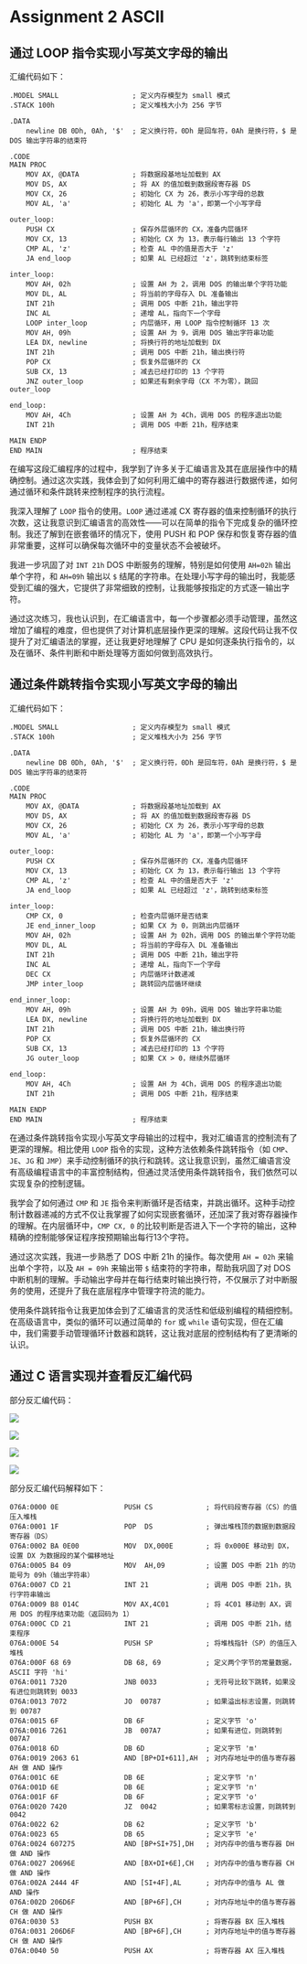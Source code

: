 # Assignment 2 ASCII

## 通过 LOOP 指令实现小写英文字母的输出

汇编代码如下：

```
.MODEL SMALL                  ; 定义内存模型为 small 模式
.STACK 100h                   ; 定义堆栈大小为 256 字节

.DATA
    newline DB 0Dh, 0Ah, '$'  ; 定义换行符，0Dh 是回车符，0Ah 是换行符，$ 是 DOS 输出字符串的结束符

.CODE
MAIN PROC
    MOV AX, @DATA             ; 将数据段基地址加载到 AX
    MOV DS, AX                ; 将 AX 的值加载到数据段寄存器 DS
    MOV CX, 26                ; 初始化 CX 为 26，表示小写字母的总数
    MOV AL, 'a'               ; 初始化 AL 为 'a'，即第一个小写字母

outer_loop:
    PUSH CX                   ; 保存外层循环的 CX，准备内层循环
    MOV CX, 13                ; 初始化 CX 为 13，表示每行输出 13 个字符
    CMP AL, 'z'               ; 检查 AL 中的值是否大于 'z'
    JA end_loop               ; 如果 AL 已经超过 'z'，跳转到结束标签

inter_loop:
    MOV AH, 02h               ; 设置 AH 为 2，调用 DOS 的输出单个字符功能
    MOV DL, AL                ; 将当前的字母存入 DL 准备输出
    INT 21h                   ; 调用 DOS 中断 21h，输出字符
    INC AL                    ; 递增 AL，指向下一个字母
    LOOP inter_loop           ; 内层循环，用 LOOP 指令控制循环 13 次
    MOV AH, 09h               ; 设置 AH 为 9，调用 DOS 输出字符串功能
    LEA DX, newline           ; 将换行符的地址加载到 DX
    INT 21h                   ; 调用 DOS 中断 21h，输出换行符
    POP CX                    ; 恢复外层循环的 CX
    SUB CX, 13                ; 减去已经打印的 13 个字符
    JNZ outer_loop            ; 如果还有剩余字母（CX 不为零），跳回 outer_loop

end_loop:
    MOV AH, 4Ch               ; 设置 AH 为 4Ch，调用 DOS 的程序退出功能
    INT 21h                   ; 调用 DOS 中断 21h，程序结束

MAIN ENDP
END MAIN                      ; 程序结束
```

在编写这段汇编程序的过程中，我学到了许多关于汇编语言及其在底层操作中的精确控制。通过这次实践，我体会到了如何利用汇编中的寄存器进行数据传递，如何通过循环和条件跳转来控制程序的执行流程。

我深入理解了 `LOOP` 指令的使用。`LOOP` 通过递减 CX 寄存器的值来控制循环的执行次数，这让我意识到汇编语言的高效性——可以在简单的指令下完成复杂的循环控制。我还了解到在嵌套循环的情况下，使用 PUSH 和 POP 保存和恢复寄存器的值非常重要，这样可以确保每次循环中的变量状态不会被破坏。

我进一步巩固了对 `INT 21h` DOS 中断服务的理解，特别是如何使用 `AH=02h` 输出单个字符，和 `AH=09h` 输出以 `$` 结尾的字符串。在处理小写字母的输出时，我能感受到汇编的强大，它提供了非常细致的控制，让我能够按指定的方式逐一输出字符。

通过这次练习，我也认识到，在汇编语言中，每一个步骤都必须手动管理，虽然这增加了编程的难度，但也提供了对计算机底层操作更深的理解。这段代码让我不仅提升了对汇编语法的掌握，还让我更好地理解了 CPU 是如何逐条执行指令的，以及在循环、条件判断和中断处理等方面如何做到高效执行。

## 通过条件跳转指令实现小写英文字母的输出

汇编代码如下：

```
.MODEL SMALL                  ; 定义内存模型为 small 模式
.STACK 100h                   ; 定义堆栈大小为 256 字节

.DATA
    newline DB 0Dh, 0Ah, '$'  ; 定义换行符，0Dh 是回车符，0Ah 是换行符，$ 是 DOS 输出字符串的结束符

.CODE
MAIN PROC
    MOV AX, @DATA             ; 将数据段基地址加载到 AX
    MOV DS, AX                ; 将 AX 的值加载到数据段寄存器 DS
    MOV CX, 26                ; 初始化 CX 为 26，表示小写字母的总数
    MOV AL, 'a'               ; 初始化 AL 为 'a'，即第一个小写字母

outer_loop:
    PUSH CX                   ; 保存外层循环的 CX，准备内层循环
    MOV CX, 13                ; 初始化 CX 为 13，表示每行输出 13 个字符
    CMP AL, 'z'               ; 检查 AL 中的值是否大于 'z'
    JA end_loop               ; 如果 AL 已经超过 'z'，跳转到结束标签

inter_loop:
    CMP CX, 0                 ; 检查内层循环是否结束
    JE end_inner_loop         ; 如果 CX 为 0，则跳出内层循环
    MOV AH, 02h               ; 设置 AH 为 02h，调用 DOS 的输出单个字符功能
    MOV DL, AL                ; 将当前的字母存入 DL 准备输出
    INT 21h                   ; 调用 DOS 中断 21h，输出字符
    INC AL                    ; 递增 AL，指向下一个字母
    DEC CX                    ; 内层循环计数递减
    JMP inter_loop            ; 跳转回内层循环继续

end_inner_loop:
    MOV AH, 09h               ; 设置 AH 为 09h，调用 DOS 输出字符串功能
    LEA DX, newline           ; 将换行符的地址加载到 DX
    INT 21h                   ; 调用 DOS 中断 21h，输出换行符
    POP CX                    ; 恢复外层循环的 CX
    SUB CX, 13                ; 减去已经打印的 13 个字符
    JG outer_loop             ; 如果 CX > 0，继续外层循环

end_loop:
    MOV AH, 4Ch               ; 设置 AH 为 4Ch，调用 DOS 的程序退出功能
    INT 21h                   ; 调用 DOS 中断 21h，程序结束

MAIN ENDP
END MAIN                      ; 程序结束
```

在通过条件跳转指令实现小写英文字母输出的过程中，我对汇编语言的控制流有了更深的理解。相比使用 `LOOP` 指令的实现，这种方法依赖条件跳转指令（如 `CMP`、`JE`、`JG` 和 `JMP`）来手动控制循环的执行和跳转。这让我意识到，虽然汇编语言没有高级编程语言中的丰富控制结构，但通过灵活使用条件跳转指令，我们依然可以实现复杂的控制逻辑。

我学会了如何通过 `CMP` 和 `JE` 指令来判断循环是否结束，并跳出循环。这种手动控制计数器递减的方式不仅让我掌握了如何实现嵌套循环，还加深了我对寄存器操作的理解。在内层循环中，`CMP CX, 0` 的比较判断是否进入下一个字符的输出，这种精确的控制能够保证程序按预期输出每行13个字符。

通过这次实践，我进一步熟悉了 DOS 中断 21h 的操作。每次使用 `AH = 02h` 来输出单个字符，以及 `AH = 09h` 来输出带 `$` 结束符的字符串，帮助我巩固了对 DOS 中断机制的理解。手动输出字母并在每行结束时输出换行符，不仅展示了对中断服务的使用，还提升了我在底层程序中管理字符流的能力。

使用条件跳转指令让我更加体会到了汇编语言的灵活性和低级别编程的精细控制。在高级语言中，类似的循环可以通过简单的 `for` 或 `while` 语句实现，但在汇编中，我们需要手动管理循环计数器和跳转，这让我对底层的控制结构有了更清晰的认识。

## 通过 C 语言实现并查看反汇编代码

部分反汇编代码：

![](assets/2024-09-25_23-53-15.png)

![](assets/2024-09-25_23-53-25.png)

![](assets/2024-09-25_23-53-40.png)

![](assets/2024-09-25_23-54-20.png)

部分反汇编代码解释如下：

```
076A:0000 0E                PUSH CS             ; 将代码段寄存器（CS）的值压入堆栈
076A:0001 1F                POP  DS             ; 弹出堆栈顶的数据到数据段寄存器（DS）
076A:0002 BA 0E00           MOV  DX,000E        ; 将 0x000E 移动到 DX，设置 DX 为数据段的某个偏移地址
076A:0005 B4 09             MOV  AH,09          ; 设置 DOS 中断 21h 的功能号为 09h（输出字符串）
076A:0007 CD 21             INT 21              ; 调用 DOS 中断 21h，执行字符串输出
076A:0009 B8 014C           MOV AX,4C01         ; 将 4C01 移动到 AX，调用 DOS 的程序结束功能（返回码为 1）
076A:000C CD 21             INT 21              ; 调用 DOS 中断 21h，结束程序
076A:000E 54                PUSH SP             ; 将堆栈指针（SP）的值压入堆栈
076A:000F 68 69             DB 68, 69           ; 定义两个字节的常量数据，ASCII 字符 'hi'
076A:0011 7320              JNB 0033            ; 无符号比较下跳转，如果没有进位则跳转到 0033
076A:0013 7072              JO  00787           ; 如果溢出标志设置，则跳转到 00787
076A:0015 6F                DB 6F               ; 定义字节 'o'
076A:0016 7261              JB  007A7           ; 如果有进位，则跳转到 007A7
076A:0018 6D                DB 6D               ; 定义字节 'm'
076A:0019 2063 61           AND [BP+DI+611],AH  ; 对内存地址中的值与寄存器 AH 做 AND 操作
076A:001C 6E                DB 6E               ; 定义字节 'n'
076A:001D 6E                DB 6E               ; 定义字节 'n'
076A:001F 6F                DB 6F               ; 定义字节 'o'
076A:0020 7420              JZ  0042            ; 如果零标志设置，则跳转到 0042
076A:0022 62                DB 62               ; 定义字节 'b'
076A:0023 65                DB 65               ; 定义字节 'e'
076A:0024 607275            AND [BP+SI+75],DH   ; 对内存中的值与寄存器 DH 做 AND 操作
076A:0027 20696E            AND [BX+DI+6E],CH   ; 对内存中的值与寄存器 CH 做 AND 操作
076A:002A 2444 4F           AND [SI+4F],AL      ; 对内存中的值与 AL 做 AND 操作
076A:002D 206D6F            AND [BP+6F],CH      ; 对内存地址中的值与寄存器 CH 做 AND 操作
076A:0030 53                PUSH BX             ; 将寄存器 BX 压入堆栈
076A:0031 206D6F            AND [BP+6F],CH      ; 对内存地址中的值与寄存器 CH 做 AND 操作
076A:0040 50                PUSH AX             ; 将寄存器 AX 压入堆栈
```